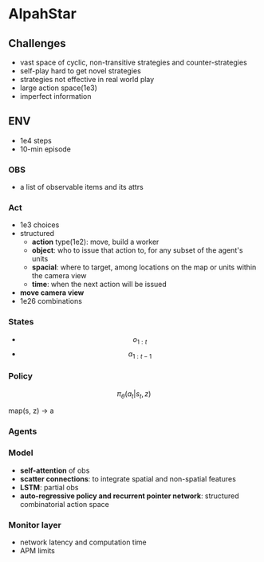 # AlpahStar

## Challenges

- vast space of cyclic, non-transitive strategies and counter-strategies
- self-play hard to get novel strategies
- strategies not effective in real world play
- large action space(1e3)
- imperfect information

## ENV

- 1e4 steps
- 10-min episode

### OBS

- a list of observable items and its attrs

### Act

- 1e3 choices
- structured
    - **action** type(1e2): move, build a worker
    - **object**: who to issue that action to, for any subset of the agent's units
    - **spacial**: where to target, among locations on the map or units within the camera view
    - **time**: when the next action will be issued
- **move camera view**
- 1e26 combinations

### States

- $$o_{1: t}$$
- $$a_{1: t-1}$$

### Policy

$$\pi_\theta(a_t|s_t,z)$$

map(s, z) -> a

### Agents

### Model

- **self-attention** of obs
- **scatter connections**: to integrate spatial and non-spatial features
- **LSTM**: partial obs
- **auto-regressive policy and recurrent pointer network**: structured combinatorial action space

### Monitor layer

- network latency and computation time
- APM limits